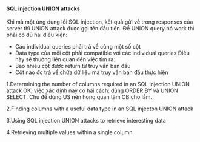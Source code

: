 #### SQL injection UNION attacks 
Khi mà một ứng dụng lỗi SQL injection, kết quả gửi về trong responses của server thì UNiON attạck được gọi tên đầu tiên.
Để UNION query nó work thì phải có đủ hai điều kiện:
* Các individual queries phải trả về cùng một số cột
* Data type của mỗi cột phải compatible với các individual queries
Điều này sẽ thường liên quan đến việc tìm ra:
* Bao nhiêu cột được return từ truy vấn ban đầu
* Cột nào đc trả về chứa dữ liệu mà truy vấn ban đầu thực hiện
    
1.Determining the number of columns required in an SQL injection UNION attack
OK, việc xác định này có hai cách: dùng ORDER BY và UNION SELECT. Chủ đề dùng US nên hong quan tâm OB cho lắm.

2.Finding columns with a useful data type in an SQL injecton UNION attack

3.Using SQL injection UNION attacks to retrieve interesting data

4.Retrieving multiple values within a single column

